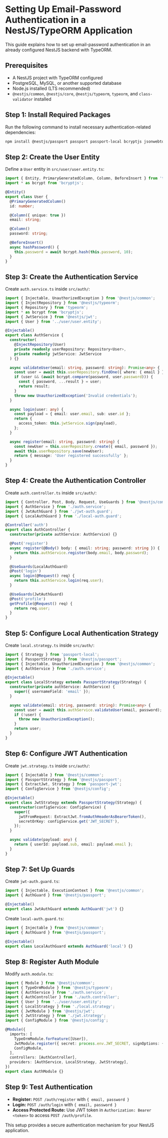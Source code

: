 # Setting Up Email-Password Authentication in a NestJS/TypeORM Application

This guide explains how to set up email-password authentication in an already configured NestJS backend with TypeORM.

## Prerequisites

- A NestJS project with TypeORM configured
- PostgreSQL, MySQL, or another supported database
- Node.js installed (LTS recommended)
- `@nestjs/common`, `@nestjs/core`, `@nestjs/typeorm`, `typeorm`, and `class-validator` installed

## Step 1: Install Required Packages

Run the following command to install necessary authentication-related dependencies:

```sh
npm install @nestjs/passport passport passport-local bcryptjs jsonwebtoken @nestjs/jwt
```

## Step 2: Create the User Entity

Define a `User` entity in `src/user/user.entity.ts`:

```ts
import { Entity, PrimaryGeneratedColumn, Column, BeforeInsert } from 'typeorm';
import * as bcrypt from 'bcryptjs';

@Entity()
export class User {
  @PrimaryGeneratedColumn()
  id: number;

  @Column({ unique: true })
  email: string;

  @Column()
  password: string;

  @BeforeInsert()
  async hashPassword() {
    this.password = await bcrypt.hash(this.password, 10);
  }
}
```

## Step 3: Create the Authentication Service

Create `auth.service.ts` inside `src/auth/`:

```ts
import { Injectable, UnauthorizedException } from '@nestjs/common';
import { InjectRepository } from '@nestjs/typeorm';
import { Repository } from 'typeorm';
import * as bcrypt from 'bcryptjs';
import { JwtService } from '@nestjs/jwt';
import { User } from '../user/user.entity';

@Injectable()
export class AuthService {
  constructor(
    @InjectRepository(User)
    private readonly userRepository: Repository<User>,
    private readonly jwtService: JwtService
  ) {}

  async validateUser(email: string, password: string): Promise<any> {
    const user = await this.userRepository.findOne({ where: { email } });
    if (user && (await bcrypt.compare(password, user.password))) {
      const { password, ...result } = user;
      return result;
    }
    throw new UnauthorizedException('Invalid credentials');
  }

  async login(user: any) {
    const payload = { email: user.email, sub: user.id };
    return {
      access_token: this.jwtService.sign(payload),
    };
  }

  async register(email: string, password: string) {
    const newUser = this.userRepository.create({ email, password });
    await this.userRepository.save(newUser);
    return { message: 'User registered successfully' };
  }
}
```

## Step 4: Create the Authentication Controller

Create `auth.controller.ts` inside `src/auth/`:

```ts
import { Controller, Post, Body, Request, UseGuards } from '@nestjs/common';
import { AuthService } from './auth.service';
import { JwtAuthGuard } from './jwt-auth.guard';
import { LocalAuthGuard } from './local-auth.guard';

@Controller('auth')
export class AuthController {
  constructor(private authService: AuthService) {}

  @Post('register')
  async register(@Body() body: { email: string; password: string }) {
    return this.authService.register(body.email, body.password);
  }

  @UseGuards(LocalAuthGuard)
  @Post('login')
  async login(@Request() req) {
    return this.authService.login(req.user);
  }

  @UseGuards(JwtAuthGuard)
  @Post('profile')
  getProfile(@Request() req) {
    return req.user;
  }
}
```

## Step 5: Configure Local Authentication Strategy

Create `local.strategy.ts` inside `src/auth/`:

```ts
import { Strategy } from 'passport-local';
import { PassportStrategy } from '@nestjs/passport';
import { Injectable, UnauthorizedException } from '@nestjs/common';
import { AuthService } from './auth.service';

@Injectable()
export class LocalStrategy extends PassportStrategy(Strategy) {
  constructor(private authService: AuthService) {
    super({ usernameField: 'email' });
  }

  async validate(email: string, password: string): Promise<any> {
    const user = await this.authService.validateUser(email, password);
    if (!user) {
      throw new UnauthorizedException();
    }
    return user;
  }
}
```

## Step 6: Configure JWT Authentication

Create `jwt.strategy.ts` inside `src/auth/`:

```ts
import { Injectable } from '@nestjs/common';
import { PassportStrategy } from '@nestjs/passport';
import { ExtractJwt, Strategy } from 'passport-jwt';
import { ConfigService } from '@nestjs/config';

@Injectable()
export class JwtStrategy extends PassportStrategy(Strategy) {
  constructor(configService: ConfigService) {
    super({
      jwtFromRequest: ExtractJwt.fromAuthHeaderAsBearerToken(),
      secretOrKey: configService.get('JWT_SECRET'),
    });
  }

  async validate(payload: any) {
    return { userId: payload.sub, email: payload.email };
  }
}
```

## Step 7: Set Up Guards

Create `jwt-auth.guard.ts`:

```ts
import { Injectable, ExecutionContext } from '@nestjs/common';
import { AuthGuard } from '@nestjs/passport';

@Injectable()
export class JwtAuthGuard extends AuthGuard('jwt') {}
```

Create `local-auth.guard.ts`:

```ts
import { Injectable } from '@nestjs/common';
import { AuthGuard } from '@nestjs/passport';

@Injectable()
export class LocalAuthGuard extends AuthGuard('local') {}
```

## Step 8: Register Auth Module

Modify `auth.module.ts`:

```ts
import { Module } from '@nestjs/common';
import { TypeOrmModule } from '@nestjs/typeorm';
import { AuthService } from './auth.service';
import { AuthController } from './auth.controller';
import { User } from '../user/user.entity';
import { LocalStrategy } from './local.strategy';
import { JwtModule } from '@nestjs/jwt';
import { JwtStrategy } from './jwt.strategy';
import { ConfigModule } from '@nestjs/config';

@Module({
  imports: [
    TypeOrmModule.forFeature([User]),
    JwtModule.register({ secret: process.env.JWT_SECRET, signOptions: { expiresIn: '1h' } }),
    ConfigModule,
  ],
  controllers: [AuthController],
  providers: [AuthService, LocalStrategy, JwtStrategy],
})
export class AuthModule {}
```

## Step 9: Test Authentication

- **Register:** `POST /auth/register` with `{ email, password }`
- **Login:** `POST /auth/login` with `{ email, password }`
- **Access Protected Route:** Use JWT token in `Authorization: Bearer <token>` to access `POST /auth/profile`.

This setup provides a secure authentication mechanism for your NestJS application.
